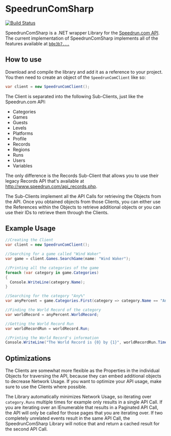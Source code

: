 # SpeedrunComSharp

[![Build Status](https://travis-ci.org/LiveSplit/SpeedrunComSharp.svg?branch=master)](https://travis-ci.org/LiveSplit/SpeedrunComSharp)

SpeedrunComSharp is a .NET wrapper Library for the [Speedrun.com
API](https://github.com/speedruncom/api). The current implementation of
SpeedrunComSharp implements all of the features available at [`b0e3b7...`](https://github.com/speedruncom/api/tree/b0e3b79b7df1f68d61d910e37d36ccba56d8b5f2)

## How to use

Download and compile the library and add it as a reference to your project. You then need to create an object of the `SpeedrunComClient` like so:

```C#
var client = new SpeedrunComClient();
```

The Client is separated into the following Sub-Clients, just like the Speedrun.com API:
* Categories
* Games
* Guests
* Levels
* Platforms
* Profile
* Records
* Regions
* Runs
* Users
* Variables

The only difference is the Records Sub-Client that allows you to use their legacy Records API that's available at http://www.speedrun.com/api_records.php.

The Sub-Clients implement all the API Calls for retrieving the Objects from the API. Once you obtained objects from those Clients, you can either use the References within the Objects to retrieve additional objects or you can use their IDs to retrieve them through the Clients.

## Example Usage

```C#
//Creating the Client
var client = new SpeedrunComClient();

//Searching for a game called "Wind Waker"
var game = client.Games.SearchGame(name: "Wind Waker");

//Printing all the categories of the game
foreach (var category in game.Categories)
{
  Console.WriteLine(category.Name);
}

//Searching for the category "Any%"
var anyPercent = game.Categories.First(category => category.Name == "Any%");

//Finding the World Record of the category
var worldRecord = anyPercent.WorldRecord;

//Getting the World Record Run
var worldRecordRun = worldRecord.Run;

//Printing the World Record's information
Console.WriteLine("The World Record is {0} by {1}", worldRecordRun.Times.Primary, worldRecordRun.Player.Name);

```

## Optimizations

The Clients are somewhat more flexible as the Properties in the individual Objects for traversing the API, because they can embed additional objects to decrease Network Usage. If you want to optimize your API usage, make sure to use the Clients where possible.

The Library automatically minimizes Network Usage, so iterating over `category.Runs` multiple times for example only results in a single API Call. If you are iterating over an IEnumerable that results in a Paginated API Call, the API will only be called for those pages that you are iterating over. If two completely unrelated events result in the same API Call, the SpeedrunComSharp Library will notice that and return a cached result for the second API Call.
